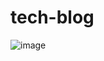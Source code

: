 # tech-blog





![image](https://user-images.githubusercontent.com/100745702/186352211-797cad07-61e9-4b00-8780-0d403b0b1e33.png)
